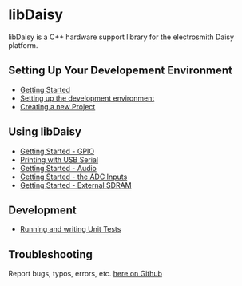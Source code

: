 # libDaisy

libDaisy is a C++ hardware support library for the electrosmith Daisy platform.

## Setting Up Your Developement Environment

* [Getting Started](https://github.com/electro-smith/DaisyWiki/wiki)
* [Setting up the development environment](https://github.com/electro-smith/DaisyWiki/wiki/1.-Setting-Up-Your-Development-Environment)
* [Creating a new Project](https://github.com/electro-smith/DaisyWiki/wiki/How-To:-Create-a-New-Project)

## Using libDaisy

* [Getting Started - GPIO](_a1_Getting-Started-GPIO.md)
* [Printing with USB Serial](_a2_Getting-Started-Serial-Printing.md)
* [Getting Started - Audio](_a3_Getting-Started-Audio.md)
* [Getting Started - the ADC Inputs](_a4_Getting-Started-ADCs.md)
* [Getting Started - External SDRAM](_a6_Getting-Started-External-SDRAM.md)

## Development

* [Running and writing Unit Tests](_b1_Development-Unit-Testing.md)

## Troubleshooting

Report bugs, typos, errors, etc. [here on Github](https://github.com/electro-smith/libDaisy/issues)
